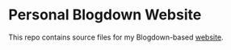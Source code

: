 # Personal Blogdown Website

This repo contains source files for my Blogdown-based [website](https://corneliustanui.netlify.app/about/).
